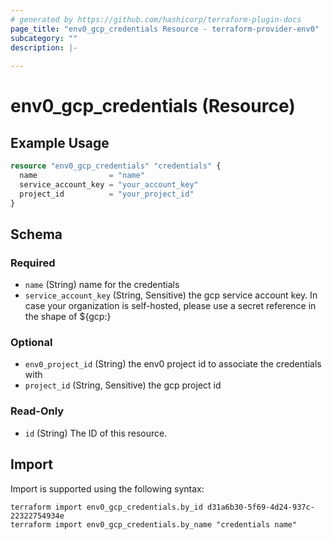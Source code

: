```yaml
---
# generated by https://github.com/hashicorp/terraform-plugin-docs
page_title: "env0_gcp_credentials Resource - terraform-provider-env0"
subcategory: ""
description: |-
  
---
```


# env0_gcp_credentials (Resource)



## Example Usage

```terraform
resource "env0_gcp_credentials" "credentials" {
  name                = "name"
  service_account_key = "your_account_key"
  project_id          = "your_project_id"
}
```

<!-- schema generated by tfplugindocs -->
## Schema

### Required

- `name` (String) name for the credentials
- `service_account_key` (String, Sensitive) the gcp service account key. In case your organization is self-hosted, please use a secret reference in the shape of ${gcp:<secret-id>}

### Optional

- `env0_project_id` (String) the env0 project id to associate the credentials with
- `project_id` (String, Sensitive) the gcp project id

### Read-Only

- `id` (String) The ID of this resource.

## Import

Import is supported using the following syntax:

```shell
terraform import env0_gcp_credentials.by_id d31a6b30-5f69-4d24-937c-22322754934e
terraform import env0_gcp_credentials.by_name "credentials name"
```
